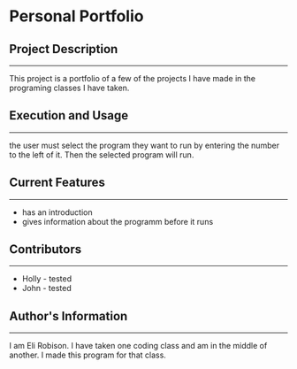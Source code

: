 # Personal Portfolio

## Project Description
---
This project is a portfolio of a few of the projects I have made in the programing classes I have taken.

## Execution and Usage
---
the user must select the program they want to run by entering the number to the left of it. Then the selected program will run.

## Current Features
---
+ has an introduction
+ gives information about the programm before it runs

## Contributors
---
+ Holly - tested
+ John - tested

## Author's Information
---
I am Eli Robison. I have taken one coding class and am in the middle of another. I made this program for that class.